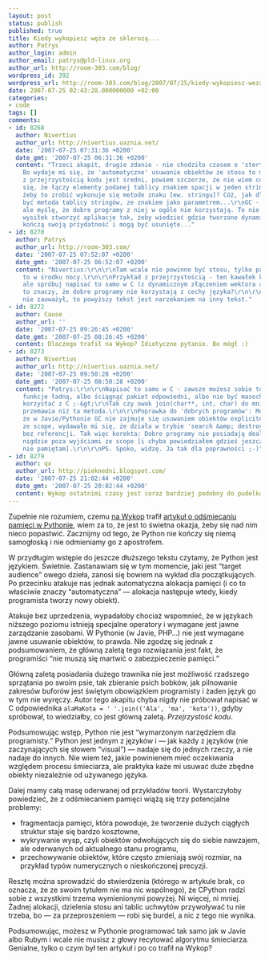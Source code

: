 ```yaml
---
layout: post
status: publish
published: true
title: Kiedy wykopiesz węża ze sklerozą...
author: Patrys
author_login: admin
author_email: patrys@pld-linux.org
author_url: http://room-303.com/blog/
wordpress_id: 392
wordpress_url: http://room-303.com/blog/2007/07/25/kiedy-wykopiesz-weza-ze-skleroza/
date: 2007-07-25 02:43:28.000000000 +02:00
categories:
- code
tags: []
comments:
- id: 8268
  author: Nivertius
  author_url: http://nivertius.uaznia.net/
  date: '2007-07-25 07:31:36 +0200'
  date_gmt: '2007-07-25 06:31:36 +0200'
  content: "Trzeci akapit, drugie zdanie - nie chodziło czasem o 'stertę' [heap]?
    Bo wydaje mi się, że 'automatyczne' usuwanie obiektów ze stosu to ma 'nawet' C.\r\nPrzykład
    z przejrzystością kodu jest średni, powiem szczerze, że nie wiem co on robi, domyślam
    się, że łączy elementy podanej tablicy znakiem spacji w jeden string. I naprawdę,
    żeby to zrobić wykonuje się metode znaku [ew. stringu]? Cóż, jak dla mnie to powinna
    być metoda tablicy stringów, ze znakiem jako parametrem...\r\nGC - fajna zabawka,
    ale myślę, że dobre programy z niej w ogóle nie korzystają. To nie jest wielki
    wysiłek stworzyć aplikacje tak, żeby wiedzieć gdzie tworzone dynamicznie obiekty
    kończą swoją przydatność i mogą być usunięte..."
- id: 8270
  author: Patrys
  author_url: http://room-303.com/
  date: '2007-07-25 07:52:07 +0200'
  date_gmt: '2007-07-25 06:52:07 +0200'
  content: "Nivertius:\r\n\r\nTam wcale nie powinno być stosu, tylko pamięć, ale pisałem
    to w środku nocy.\r\n\r\nPrzykład z przejrzystością - ten kawałek kodu jest bzdurny,
    ale spróbuj napisać to samo w C (z dynamicznym złączeniem wektora asciiz).\r\n\r\nCo
    to znaczy, że dobre programy nie korzystają z cechy języka?\r\n\r\nPS: Jakbyś
    nie zauważył, to powyższy tekst jest narzekaniem na inny tekst."
- id: 8272
  author: Cause
  author_url: ''
  date: '2007-07-25 09:26:45 +0200'
  date_gmt: '2007-07-25 08:26:45 +0200'
  content: Dlaczego trafił na Wykop? Idiotyczne pytanie. Bo mógł :)
- id: 8273
  author: Nivertius
  author_url: http://nivertius.uaznia.net/
  date: '2007-07-25 09:50:28 +0200'
  date_gmt: '2007-07-25 08:50:28 +0200'
  content: "Patrys:\r\n\r\nNapisać to samo w C - zawsze możesz sobie to opakować w
    funkcje ładną, albo ściągnąć pakiet odpowiedni, albo nie być masochistą i nie
    korzystać z C ;-&gt;\r\nTak czy owak join(char**, int, char) do mnie bardziej
    przemawia niż ta metoda.\r\n\r\nPoprawka do 'dobrych programów': Mój błąd, myślałem,
    że w Javie/Pythonie GC nie zajmuje się usuwaniem obiektów explicite, ani po wyjściu
    ze scope, wydawało mi się, że działa w trybie 'search &amp; destroy' na obiektach
    bez referencji. Tak więc korekta: Dobre programy nie posiadają deallokacji implicite
    nigdzie poza wyjściami ze scope [i chyba powiedziałem gdzieś jeszcze, ale już
    nie pamiętam].\r\n\r\nPS. Spoko, widzę. Ja tak dla poprawności ;-)"
- id: 8279
  author: qx
  author_url: http://pieknedni.blogspot.com/
  date: '2007-07-25 21:02:44 +0200'
  date_gmt: '2007-07-25 20:02:44 +0200'
  content: Wykop ostatnimi czasy jest coraz bardziej podobny do pudelka.
---
```

<p>Zupełnie nie rozumiem, czemu <a href="http://www.wykop.pl/link/22481/odsmiecanie-pamieci-w-pythonie">na Wykop</a> trafił <a href="http://www.pydev.pl/?p=29">artykuł o odśmiecaniu pamięci w Pythonie</a>, wiem za to, że jest to świetna okazja, żeby się nad nim nieco popastwić. Zacznijmy od tego, że Python nie kończy się niemą samogłoską i nie odmieniamy go z apostrofem.</p>

<p>W przydługim wstępie do jeszcze dłuższego tekstu czytamy, że Python jest językiem. Świetnie. Zastanawiam się w tym momencie, jaki jest <q>target audience</q> owego dzieła, zanosi się bowiem na wykład dla początkujących. Po przecinku atakuje nas jednak automatyczna alokacja pamięci (i co to właściwie znaczy <q>automatyczna</q> — alokacja następuje wtedy, kiedy programista tworzy nowy obiekt).</p>

<p>Atakuje bez uprzedzenia, wypadałoby chociaż wspomnieć, że w językach niższego poziomu istnieją specjalne operatory i wymagane jest jawne zarządzanie zasobami. W Pythonie (w Javie, PHP…) nie jest wymagane jawne usuwanie obiektów, to prawda. Nie zgodzę się jednak z podsumowaniem, że główną zaletą tego rozwiązania jest fakt, że programiści <q>nie muszą się martwić o zabezpieczenie pamięci.</q></p>

<p>Główną zaletą posiadania dużego trawnika nie jest możliwość rzadszego sprzątania po swoim psie, tak zbieranie psich bobków, jak pilnowanie zakresów buforów jest świętym obowiązkiem programisty i żaden język go w tym nie wyręczy. Autor tego akapitu chyba nigdy nie próbował napisać w C odpowiednika <code>alaMaKota = ' '.join(('Ala', 'ma', 'kota'))</code>, gdyby spróbował, to wiedziałby, co jest główną zaletą. <em>Przejrzystość kodu</em>.</p>

<p>Podsumowując wstęp, Python nie jest <q>wymarzonym narzędziem dla programisty.</q> Python jest jednym z języków i — jak każdy z języków (nie zaczynających się słowem <q>visual</q>) — nadaje się do jednych rzeczy, a nie nadaje do innych. Nie wiem też, jakie powinienem mieć oczekiwania względem procesu śmieciarza, ale praktyka każe mi usuwać duże zbędne obiekty niezależnie od używanego języka.</p>

<p>Dalej mamy całą masę oderwanej od przykładów teorii. Wystarczyłoby powiedzieć, że z odśmiecaniem pamięci wiążą się trzy potencjalne problemy:</p>

<ul>
<li>fragmentacja pamięci, która powoduje, że tworzenie dużych ciągłych struktur staje się bardzo kosztowne,</li>
<li>wykrywanie wysp, czyli obiektów odwołujących się do siebie nawzajem, ale oderwanych od aktualnego stanu programu,</li>
<li>przechowywanie obiektów, które często zmieniają swój rozmiar, na przykład typów numerycznych o nieskończonej precyzji.</li>
</ul>

<p>Resztę można sprowadzić do stwierdzenia (którego w artykule brak, co oznacza, że ze swoim tytułem nie ma nic wspólnego), że CPython radzi sobie z wszystkimi trzema wymienionymi powyżej. Ni więcej, ni mniej. Żadnej alokacji, dzielenia stosu ani tablic uchwytów przywoływać tu nie trzeba, bo — za przeproszeniem — robi się burdel, a nic z tego nie wynika.</p>

<p>Podsumowując, możesz w Pythonie programować tak samo jak w Javie albo Rubym i wcale nie musisz z głowy recytować algorytmu śmieciarza. Genialne, tylko o czym był ten artykuł i po co trafił na Wykop?</p>

